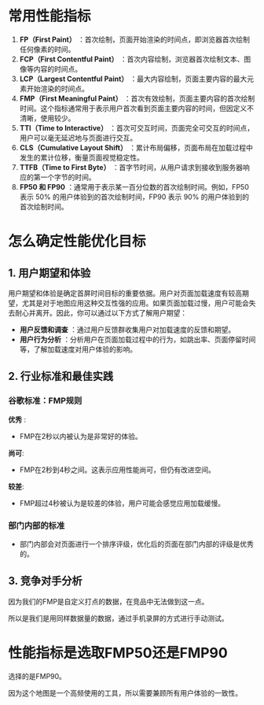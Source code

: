 # 常用性能指标

1. **FP（First Paint）** ：首次绘制，页面开始渲染的时间点，即浏览器首次绘制任何像素的时间。
2. **FCP（First Contentful Paint）** ：首次内容绘制，浏览器首次绘制文本、图像等内容的时间点。
3. **LCP（Largest Contentful Paint）** ：最大内容绘制，页面主要内容的最大元素开始渲染的时间点。
4. **FMP（First Meaningful Paint）** ：首次有效绘制，页面主要内容的首次绘制时间。这个指标通常用于表示用户首次看到页面主要内容的时间，但因定义不清晰，使用较少。
5. **TTI（Time to Interactive）** ：首次可交互时间，页面完全可交互的时间点，用户可以毫无延迟地与页面进行交互。
6. **CLS（Cumulative Layout Shift）** ：累计布局偏移，页面布局在加载过程中发生的累计位移，衡量页面视觉稳定性。
7. **TTFB（Time to First Byte）** ：首字节时间，从用户请求到接收到服务器响应的第一个字节的时间。
8. **FP50 和 FP90** ：通常用于表示某一百分位数的首次绘制时间。例如，FP50 表示 50% 的用户体验到的首次绘制时间，FP90 表示 90% 的用户体验到的首次绘制时间。

# 怎么确定性能优化目标

## 1. 用户期望和体验

用户期望和体验是确定首屏时间目标的重要依据。用户对页面加载速度有较高期望，尤其是对于地图应用这种交互性强的应用。如果页面加载过慢，用户可能会失去耐心并离开。因此，你可以通过以下方式了解用户期望：

* **用户反馈和调查** ：通过用户反馈群收集用户对加载速度的反馈和期望。
* **用户行为分析** ：分析用户在页面加载过程中的行为，如跳出率、页面停留时间等，了解加载速度对用户体验的影响。

## 2. 行业标准和最佳实践

### 谷歌标准：FMP规则

**优秀** :

* FMP在2秒以内被认为是非常好的体验。

**尚可**:

* FMP在2秒到4秒之间。这表示应用性能尚可，但仍有改进空间。

**较差**:

* FMP超过4秒被认为是较差的体验，用户可能会感觉应用加载缓慢。

### 部门内部的标准

- 部门内部会对页面进行一个排序评级，优化后的页面在部门内部的评级是优秀的。

## 3. 竞争对手分析

因为我们的FMP是自定义打点的数据，在竞品中无法做到这一点。

所以是我们是用同样数据量的数据，通过手机录屏的方式进行手动测试。

# 性能指标是选取FMP50还是FMP90

选择的是FMP90。

因为这个地图是一个高频使用的工具，所以需要兼顾所有用户体验的一致性。

